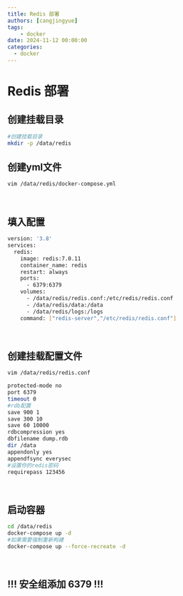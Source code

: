 ```yaml
---
title: Redis 部署
authors: [cangjingyue]
tags: 
    - docker
date: 2024-11-12 00:00:00
categories:
  - docker
---
```


# Redis 部署 

## 创建挂载目录

``` bash
#创建挂载目录
mkdir -p /data/redis
```

## 创建yml文件

``` bash
vim /data/redis/docker-compose.yml
```

<br/>

## 填入配置

``` bash
version: '3.8'
services:
  redis:
    image: redis:7.0.11
    container_name: redis
    restart: always
    ports:
      - 6379:6379
    volumes:
      - /data/redis/redis.conf:/etc/redis/redis.conf
      - /data/redis/data:/data
      - /data/redis/logs:/logs
    command: ["redis-server","/etc/redis/redis.conf"]
```

<br/>

## 创建挂载配置文件

``` bash
vim /data/redis/redis.conf
```

``` bash
protected-mode no
port 6379
timeout 0
#rdb配置
save 900 1
save 300 10
save 60 10000
rdbcompression yes
dbfilename dump.rdb
dir /data
appendonly yes
appendfsync everysec
#设置你的redis密码
requirepass 123456
```

<br/>

## 启动容器

``` bash
cd /data/redis
docker-compose up -d
#如果需要强制重新构建
docker-compose up --force-recreate -d
```

<br/>

## **!!! 安全组添加 6379 !!!**
